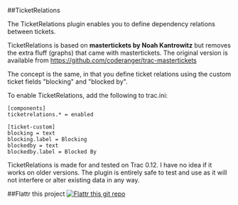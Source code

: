 ##TicketRelations

The TicketRelations plugin enables you to define dependency relations between tickets.

TicketRelations is based on **mastertickets by Noah Kantrowitz** but removes the extra fluff (graphs) that came with mastertickets. The original version is available from https://github.com/coderanger/trac-mastertickets

The concept is the same, in that you define ticket relations using the custom ticket fields "blocking" and "blocked by".

To enable TicketRelations, add the following to trac.ini: 

	[components]
	ticketrelations.* = enabled

	[ticket-custom]
	blocking = text
	blocking.label = Blocking
	blockedby = text
	blockedby.label = Blocked By

TicketRelations is made for and tested on Trac 0.12. I have no idea if it works on older versions.
The plugin is entirely safe to test and use as it will not interfere or alter existing data in any way.

##Flattr this project
[![Flattr this git repo](http://api.flattr.com/button/flattr-badge-large.png)](https://flattr.com/submit/auto?user_id=leihog&url=https://github.com/leihog/TracTicketRelations&title=TracTicketRelations&language=en_GB&tags=github&category=software) 
